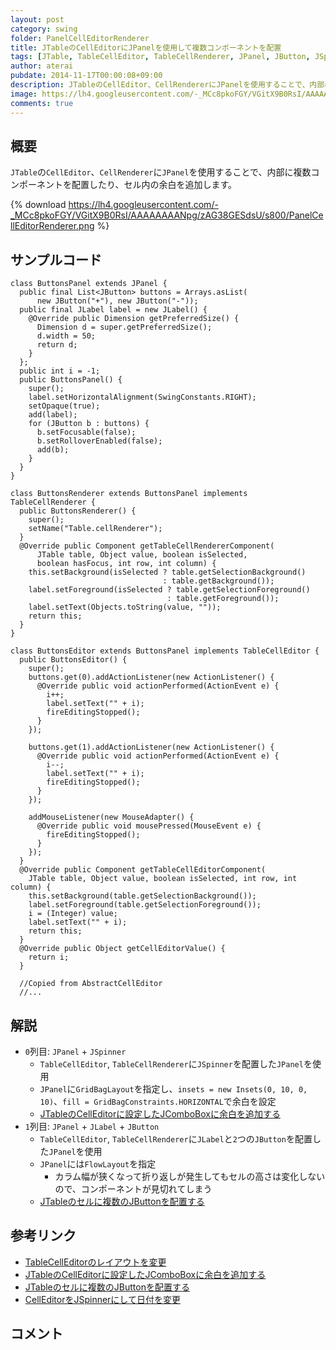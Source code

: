 ```yaml
---
layout: post
category: swing
folder: PanelCellEditorRenderer
title: JTableのCellEditorにJPanelを使用して複数コンポーネントを配置
tags: [JTable, TableCellEditor, TableCellRenderer, JPanel, JButton, JSpinner]
author: aterai
pubdate: 2014-11-17T00:00:08+09:00
description: JTableのCellEditor、CellRendererにJPanelを使用することで、内部に複数コンポーネントを配置したり、セル内の余白を追加します。
image: https://lh4.googleusercontent.com/-_MCc8pkoFGY/VGitX9B0RsI/AAAAAAAANpg/zAG38GESdsU/s800/PanelCellEditorRenderer.png
comments: true
---
```

## 概要
`JTable`の`CellEditor`、`CellRenderer`に`JPanel`を使用することで、内部に複数コンポーネントを配置したり、セル内の余白を追加します。

{% download https://lh4.googleusercontent.com/-_MCc8pkoFGY/VGitX9B0RsI/AAAAAAAANpg/zAG38GESdsU/s800/PanelCellEditorRenderer.png %}

## サンプルコード
<pre class="prettyprint"><code>class ButtonsPanel extends JPanel {
  public final List&lt;JButton&gt; buttons = Arrays.asList(
      new JButton("+"), new JButton("-"));
  public final JLabel label = new JLabel() {
    @Override public Dimension getPreferredSize() {
      Dimension d = super.getPreferredSize();
      d.width = 50;
      return d;
    }
  };
  public int i = -1;
  public ButtonsPanel() {
    super();
    label.setHorizontalAlignment(SwingConstants.RIGHT);
    setOpaque(true);
    add(label);
    for (JButton b : buttons) {
      b.setFocusable(false);
      b.setRolloverEnabled(false);
      add(b);
    }
  }
}

class ButtonsRenderer extends ButtonsPanel implements TableCellRenderer {
  public ButtonsRenderer() {
    super();
    setName("Table.cellRenderer");
  }
  @Override public Component getTableCellRendererComponent(
      JTable table, Object value, boolean isSelected,
      boolean hasFocus, int row, int column) {
    this.setBackground(isSelected ? table.getSelectionBackground()
                                  : table.getBackground());
    label.setForeground(isSelected ? table.getSelectionForeground()
                                   : table.getForeground());
    label.setText(Objects.toString(value, ""));
    return this;
  }
}

class ButtonsEditor extends ButtonsPanel implements TableCellEditor {
  public ButtonsEditor() {
    super();
    buttons.get(0).addActionListener(new ActionListener() {
      @Override public void actionPerformed(ActionEvent e) {
        i++;
        label.setText("" + i);
        fireEditingStopped();
      }
    });

    buttons.get(1).addActionListener(new ActionListener() {
      @Override public void actionPerformed(ActionEvent e) {
        i--;
        label.setText("" + i);
        fireEditingStopped();
      }
    });

    addMouseListener(new MouseAdapter() {
      @Override public void mousePressed(MouseEvent e) {
        fireEditingStopped();
      }
    });
  }
  @Override public Component getTableCellEditorComponent(
    JTable table, Object value, boolean isSelected, int row, int column) {
    this.setBackground(table.getSelectionBackground());
    label.setForeground(table.getSelectionForeground());
    i = (Integer) value;
    label.setText("" + i);
    return this;
  }
  @Override public Object getCellEditorValue() {
    return i;
  }

  //Copied from AbstractCellEditor
  //...
</code></pre>

## 解説
- `0`列目: `JPanel` + `JSpinner`
    - `TableCellEditor`, `TableCellRenderer`に`JSpinner`を配置した`JPanel`を使用
    - `JPanel`に`GridBagLayout`を指定し、`insets = new Insets(0, 10, 0, 10)`、`fill = GridBagConstraints.HORIZONTAL`で余白を設定
    - [JTableのCellEditorに設定したJComboBoxに余白を追加する](https://ateraimemo.com/Swing/ComboBoxCellEditorInsets.html)
- `1`列目: `JPanel` + `JLabel` + `JButton`
    - `TableCellEditor`, `TableCellRenderer`に`JLabel`と`2`つの`JButton`を配置した`JPanel`を使用
    - `JPanel`には`FlowLayout`を指定
        - カラム幅が狭くなって折り返しが発生してもセルの高さは変化しないので、コンポーネントが見切れてしまう
    - [JTableのセルに複数のJButtonを配置する](https://ateraimemo.com/Swing/MultipleButtonsInTableCell.html)

<!-- dummy comment line for breaking list -->

## 参考リンク
- [TableCellEditorのレイアウトを変更](https://ateraimemo.com/Swing/CellEditorLayout.html)
- [JTableのCellEditorに設定したJComboBoxに余白を追加する](https://ateraimemo.com/Swing/ComboBoxCellEditorInsets.html)
- [JTableのセルに複数のJButtonを配置する](https://ateraimemo.com/Swing/MultipleButtonsInTableCell.html)
- [CellEditorをJSpinnerにして日付を変更](https://ateraimemo.com/Swing/DateCellEditor.html)

<!-- dummy comment line for breaking list -->

## コメント
